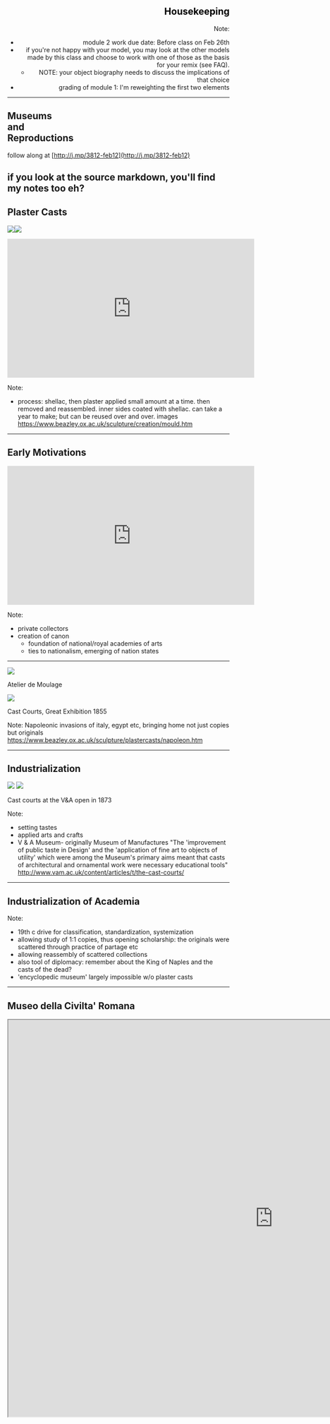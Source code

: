 <section data-background="3812/filip-mroz-220805.jpg">
<div align="right">
<h2 style="color:#000">Housekeeping</h2>

Note:
- module 2 work due date: Before class on Feb 26th
- if you're not happy with your model, you may look at the other models made by this class and choose to work with one of those as the basis for your remix (see FAQ).
  - NOTE: your object biography needs to discuss the implications of that choice
- grading of module 1: I'm reweighting the first two elements

---

<section data-background="http://www.redivivi.com/wp-content/uploads/2017/08/DSC8592bbgiusta.jpg">
<div align = "left">

## Museums <Br> and <br> Reproductions

follow along at [http://j.mp/3812-feb12](http://j.mp/3812-feb12)

if you look at the source markdown, you'll find my notes too eh?
---

## Plaster Casts

![](https://www.beazley.ox.ac.uk/images/sculpture/creation/HerakMouldP.jpg)![](https://www.beazley.ox.ac.uk/images/sculpture/creation/Louvre1.jpg)

<iframe width="560" height="315" src="https://www.youtube.com/embed/vANRiTDXXck" frameborder="0" allow="autoplay; encrypted-media" allowfullscreen></iframe>

Note:
- process: shellac, then plaster applied small amount at a time. then removed and reassembled. inner sides coated with shellac. can take a year to make; but can be reused over and over. images https://www.beazley.ox.ac.uk/sculpture/creation/mould.htm

---

## Early Motivations

<iframe width="560" height="315" src="https://www.youtube.com/embed/9D5R6lC1bW0" frameborder="0" allow="autoplay; encrypted-media" allowfullscreen></iframe>

Note:
- private collectors
- creation of canon
  - foundation of national/royal academies of arts
  - ties to nationalism, emerging of nation states

---

![](https://www.beazley.ox.ac.uk/images/sculpture/classical-art/AtelierDeMoulageSmall.jpg)

Atelier de Moulage

![](https://www.beazley.ox.ac.uk/images/sculpture/classical-art/CastCourtsSmall.jpg)

Cast Courts, Great Exhibition 1855

Note:
Napoleonic invasions of italy, egypt etc, bringing home not just copies but originals
https://www.beazley.ox.ac.uk/sculpture/plastercasts/napoleon.htm

---

## Industrialization

![](http://www.vam.ac.uk/__data/assets/image/0018/237051/varieties/w290.jpg)
![](http://www.vam.ac.uk/__data/assets/image/0019/237052/varieties/w290.jpg)

Cast courts at the V&A open in 1873

Note:
- setting tastes
- applied arts and crafts
- V & A Museum- originally Museum of Manufactures "The 'improvement of public taste in Design' and the 'application of fine art to objects of utility' which were among the Museum's primary aims meant that casts of architectural and ornamental work were necessary educational tools" http://www.vam.ac.uk/content/articles/t/the-cast-courts/

---

## Industrialization of Academia

<section data-background="3812/simone-hutsch-468080.jpg">

Note:

- 19th c drive for classification, standardization, systemization
- allowing study of 1:1 copies, thus opening scholarship: the originals were scattered through practice of partage etc
- allowing reassembly of scattered collections
- also tool of diplomacy: remember about the King of Naples and the casts of the dead?
- 'encyclopedic museum' largely impossible w/o plaster casts

---

## Museo della Civilta' Romana

<iframe width=1200 height=900 src="https://www.instantstreetview.com/@41.831023,12.477717,100.9h,-32.87p,0.02z,B2PBmTyWCsrJzZCzyJCs-g">

Note:
possible to take screenshots such that you could build a model from this. Mussolini's purpose in doing this

---

## Casts to Cast-offs

"Whether seen as dead bodies, cheap replicas, or dusty specimens, the casts were no longer awarded any artistic value"

Note:
- too much democracy! elites redefine what it means to 'consume' antiquity. high quality casts meh, actual objects instead. something that the masses can't obtain
- also earlier trends in eg literature associate palor of the casts with death
- museums become not sites of democracy but sites of cultural hegemony
- https://antiquities.library.cornell.edu/casts/a-short-history

---

## Redemption

![](https://www.classics.cam.ac.uk/museum/museum-images/peplos-kore-close-up/@@images/55751dd3-9ede-4ec8-be4c-9c4496c7316f.jpeg)
![](https://www.classics.cam.ac.uk/museum/museum-images/peplos-kore)

Peplos Kore, Museum of Classical Archaeology, Cambridge

Note:
Re-evaluation since the 1970s. Sometimes the casts the best record of antiquities since degraded by pollution or war
- 19th C idea of 'genius', or 'originality' - which emerges in opposition to an era where industrial scale cheap reproductions first become possible - no longer as big a deal.
- contemporary artists etc embrace idea of simulacra, copies, 'works without authorship'
- teaching value still holds

---

## Which brings us back to the Digital

And How Have Museums Dealt With This?

Note:
mass 3d digital copies only just emerged - like the last five - seven years. Each year gets easier and easier to do. who managed to make a model within a museum?

3d a 'non rivalrous good', can be distributed without depleting the amount of 'original'

---

## Problems for museums

- will they allow models and modeling?
- will they allow data to be downloaded?
- will they allow data to be remixed?
- will they charge a fee?

Note:
for the museum, the exact answer to this question depends on the circumstances under which the museum 'collected' the materials in the first place!
- but what's legal doesn't nec'y = what's right, of course...

---

## Quick: What's the position of Canadian Museums?

---
## The bigger fear:

# Misuse

Note:
like white supremacists appropriating models to create offensive artwork. how could museums specify under what aesthetic or political conditions work could be reused? Do any museums do so? imagine anne frank museum.
- Carter's point about the maori seeing no distinction between the thing and the copy...
- seems impossible. but let's imagine more narrow idea of 'misuse' as say making many many copies - maybe selling as trinkets? The article argues need to consider the incentive structures towards this misuse, and framing the discussion in the same tunes that say music is pirated misunderstands the nature of the data. also, the audience for 3d digital data from museums not much prone to illegality, per the article. I wonder.
- ultimately museums have a duty to make their materials as widely available as possible especially when we consider the damage that collecting those materials may have done in the first place. the duty to share outweighs the problems of sharing

medium.com/berkman-klein-center/added-dimension-the-need-for-open-access-in-museum-based-3d-data

---

## answering these questions requires _infrastructure_

concerning

(a) recording methods and metadata,
(b) digital object discovery and access,
(c) citation of digital objects,
(d) analysis and study,
(e) digital object reuse and repurposing,
(f) the critical role of a national/international digital archive.

---

### Developing a 3-D Digital Heritage Ecosystem: from object to representation and the role of a virtual museum in the 21st century

Fred Limp, Angie Payne, Katie Simon, Snow Winters and Jack Cothren

http://intarch.ac.uk/journal/issue30/1/toc.html

_go read this later_

---

Michael carter points out the problem of the loosened copy...

Let's take [a look at his presentation from CAA 2017](http://www.academia.edu/31909196/THE_LIFE_OF_ATTRIBUTES_META_AND_PARADATA_AS_3D_POINT_AND_OBJECT_DNA_FOR_HERITAGE_PROVIDENCE)

Note:

Carter states:
"To a point, many steps removed, the heritage object has lost any and all meaning; traded, bartered or sold without consideration of the cultural, historical or heritage value or agency it held...""

"There have been strong opinions on how we should handle digital heritage objects. We know that the Maori for instance, do not distinguish between the physical or digital representation of the same object, both maintaining agency and intentionality. So there is a duty of care when we make and handle 3D objects"

Carter: "Using LatourÕs notion of ANT, in which points are both individual actors and part of a community of actors, our goal is to embed providence information such as ORCID or DOI, as well as the creatorÕs signature within the model as it is birthed into the wild. Further provenance data, such as paradata, object metadata as well as a means such as blockchain or checksum to give the ability to determine if the model has been altered as it is appropriated and repurposed after its initial birth."

---

<section data-background="3812/carter1.png">

---
<section data-background="3812/carter2.png">

---
<section data-background="3812/carter3.png">

---
<section data-background="3812/carter4.png">
---
<section data-background="3812/carter5.png">

---
<section data-background="3812/carter6.png">

---

## So...?

Note:
ask them for their take-always
---

## Your own 3d Museum

- what did you learn doing this?
- what could a museum learn from you having done this?

---

## Questions about Module 2 Digital Artefact?

---

### Credits

- title image by Valentina Crisari http://www.redivivi.com/project/museodellaciviltaromana/

- creators on unsplash.com: Filip Mroz, Simone Hutsch

- other images credited in the markdown source file in the repository
